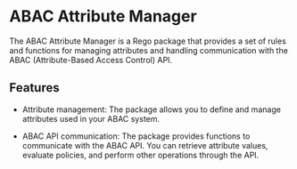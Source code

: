# ABAC Attribute Manager

The ABAC Attribute Manager is a Rego package that provides a set of rules and functions for managing attributes and handling communication with the ABAC (Attribute-Based Access Control) API.

## Features

- Attribute management: The package allows you to define and manage attributes used in your ABAC system.

- ABAC API communication: The package provides functions to communicate with the ABAC API. You can retrieve attribute values, evaluate policies, and perform other operations through the API.